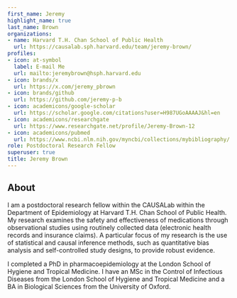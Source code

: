 ```yaml
---
first_name: Jeremy
highlight_name: true
last_name: Brown
organizations:
- name: Harvard T.H. Chan School of Public Health
  url: https://causalab.sph.harvard.edu/team/jeremy-brown/
profiles:
- icon: at-symbol
  label: E-mail Me
  url: mailto:jeremybrown@hsph.harvard.edu
- icon: brands/x
  url: https://x.com/jeremy_pbrown
- icon: brands/github
  url: https://github.com/jeremy-p-b
- icon: academicons/google-scholar
  url: https://scholar.google.com/citations?user=H987UGoAAAAJ&hl=en
- icon: academicons/researchgate
  url: https://www.researchgate.net/profile/Jeremy-Brown-12
- icon: academicons/pubmed
  url: https://www.ncbi.nlm.nih.gov/myncbi/collections/mybibliography/
role: Postdoctoral Research Fellow
superuser: true
title: Jeremy Brown
---
```


## About 

I am a postdoctoral research fellow within the CAUSALab within the Department of Epidemiology at Harvard T.H. Chan School of Public Health. My research examines the safety and effectiveness of medications through observational studies using routinely collected data (electronic health records and insurance claims). A particular focus of my research is the use of statistical and causal inference methods, such as quantitative bias analysis and self-controlled study designs, to provide robust evidence.

I completed a PhD in pharmacoepidemiology at the London School of Hygiene and Tropical Medicine. I have an MSc in the Control of Infectious Diseases from the London School of Hygiene and Tropical Medicine and a BA in Biological Sciences from the University of Oxford.


